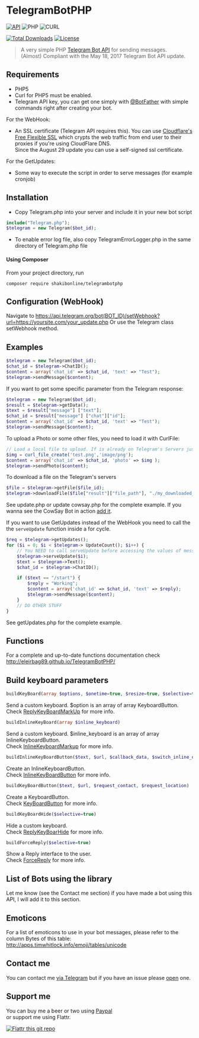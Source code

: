# TelegramBotPHP
[![API](https://img.shields.io/badge/Telegram%20Bot%20API-May%2018%2C%202017-36ade1.svg)](https://core.telegram.org/bots/api)
![PHP](https://img.shields.io/badge/php-%3E%3D5.3-8892bf.svg)
![CURL](https://img.shields.io/badge/cURL-required-green.svg)

[![Total Downloads](https://poser.pugx.org/shakibonline/telegrambotphp/downloads)](https://packagist.org/packages/shakibonline/telegrambotphp)
[![License](https://poser.pugx.org/eleirbag89/telegrambotphp/license)](https://packagist.org/packages/eleirbag89/telegrambotphp)

> A very simple PHP [Telegram Bot API](https://core.telegram.org/bots) for sending messages.    
> (Almost) Compliant with the May 18, 2017 Telegram Bot API update.

Requirements
---------

* PHP5
* Curl for PHP5 must be enabled.
* Telegram API key, you can get one simply with [@BotFather](https://core.telegram.org/bots#botfather) with simple commands right after creating your bot.

For the WebHook:
* An SSL certificate (Telegram API requires this). You can use [Cloudflare's Free Flexible SSL](https://www.cloudflare.com/ssl) which crypts the web traffic from end user to their proxies if you're using CloudFlare DNS.    
Since the August 29 update you can use a self-signed ssl certificate.

For the GetUpdates:
* Some way to execute the script in order to serve messages (for example cronjob)

Installation
---------


* Copy Telegram.php into your server and include it in your new bot script
```php
include("Telegram.php");
$telegram = new Telegram($bot_id);
```

* To enable error log file, also copy TelegramErrorLogger.php in the same directory of Telegram.php file

#### Using Composer

From your project directory, run
```
composer require shakibonline/telegrambotphp
```

Configuration (WebHook)
---------

Navigate to 
https://api.telegram.org/bot(BOT_ID)/setWebhook?url=https://yoursite.com/your_update.php
Or use the Telegram class setWebhook method.

Examples
---------

```php
$telegram = new Telegram($bot_id);
$chat_id = $telegram->ChatID();
$content = array('chat_id' => $chat_id, 'text' => "Test");
$telegram->sendMessage($content);
```

If you want to get some specific parameter from the Telegram response:
```php
$telegram = new Telegram($bot_id);
$result = $telegram->getData();
$text = $result["message"] ["text"];
$chat_id = $result["message"] ["chat"]["id"];
$content = array('chat_id' => $chat_id, 'text' => "Test");
$telegram->sendMessage($content);
```

To upload a Photo or some other files, you need to load it with CurlFile:
```php
// Load a local file to upload. If is already on Telegram's Servers just pass the resource id
$img = curl_file_create('test.png','image/png'); 
$content = array('chat_id' => $chat_id, 'photo' => $img );
$telegram->sendPhoto($content);
```

To download a file on the Telegram's servers
```php
$file = $telegram->getFile($file_id);
$telegram->downloadFile($file["result"]["file_path"], "./my_downloaded_file_on_local_server.png");
```

See update.php or update cowsay.php for the complete example.
If you wanna see the CowSay Bot in action [add it](https://telegram.me/cowmooobot).

If you want to use GetUpdates instead of the WebHook you need to call the the `serveUpdate` function inside a for cycle.
```php
$req = $telegram->getUpdates();
for ($i = 0; $i < $telegram-> UpdateCount(); $i++) {
	// You NEED to call serveUpdate before accessing the values of message in Telegram Class
	$telegram->serveUpdate($i);
	$text = $telegram->Text();
	$chat_id = $telegram->ChatID();

	if ($text == "/start") {
		$reply = "Working";
		$content = array('chat_id' => $chat_id, 'text' => $reply);
		$telegram->sendMessage($content);
	}
	// DO OTHER STUFF
}
```
See getUpdates.php for the complete example.

Functions
------------

For a complete and up-to-date functions documentation check http://eleirbag89.github.io/TelegramBotPHP/

Build keyboard parameters
------------
```php
buildKeyBoard(array $options, $onetime=true, $resize=true, $selective=true)
```
Send a custom keyboard. $option is an array of array KeyboardButton.  
Check [ReplyKeyBoardMarkUp](https://core.telegram.org/bots/api#replykeyboardmarkup) for more info.    

```php
buildInlineKeyBoard(array $inline_keyboard)
```
Send a custom keyboard. $inline_keyboard is an array of array InlineKeyboardButton.  
Check [InlineKeyboardMarkup](https://core.telegram.org/bots/api#inlinekeyboardmarkup) for more info.    

```php
buildInlineKeyBoardButton($text, $url, $callback_data, $switch_inline_query)
```
Create an InlineKeyboardButton.    
Check [InlineKeyBoardButton](https://core.telegram.org/bots/api#inlinekeyboardbutton) for more info.    

```php
buildKeyBoardButton($text, $url, $request_contact, $request_location)
```
Create a KeyboardButton.    
Check [KeyBoardButton](https://core.telegram.org/bots/api#keyboardbutton) for more info.    


```php
buildKeyBoardHide($selective=true)
```
Hide a custom keyboard.  
Check [ReplyKeyBoarHide](https://core.telegram.org/bots/api#replykeyboardhide) for more info.    

```php
buildForceReply($selective=true)
```
Show a Reply interface to the user.  
Check [ForceReply](https://core.telegram.org/bots/api#forcereply) for more info.

List of Bots using the library
------------
Let me know (see the Contact me section) if you have made a bot using this API, I will add it to this section.

Emoticons
------------
For a list of emoticons to use in your bot messages, please refer to the column Bytes of this table:
http://apps.timwhitlock.info/emoji/tables/unicode

Contact me
------------
You can contact me [via Telegram](https://telegram.me/ggrillo) but if you have an issue please [open](https://github.com/Eleirbag89/TelegramBotPHP/issues) one.

Support me
------------
You can buy me a beer or two using [Paypal](https://paypal.me/eleirbag89)    
or support me using Flattr.    

[![Flattr this git repo](http://api.flattr.com/button/flattr-badge-large.png)](https://flattr.com/submit/auto?user_id=eleirbag89&url=https://github.com/Eleirbag89/TelegramBotPHP&title=TelegramBotPHP&language=&tags=github&category=software) 
